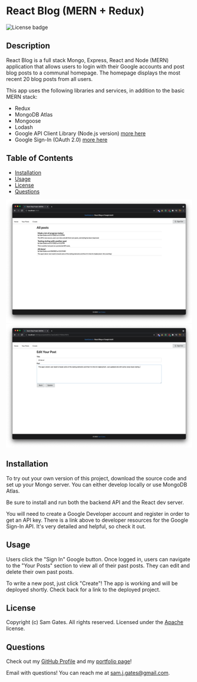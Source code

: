 # React Blog (MERN + Redux)

![License badge](https://img.shields.io/badge/license-Apache-blue)

## Description

React Blog is a full stack Mongo, Express, React and Node (MERN) application that allows users to login with their Google accounts and post blog posts to a communal homepage. The homepage displays the most recent 20 blog posts from all users.

This app uses the following libraries and services, in addition to the basic MERN stack:

- Redux
- MongoDB Atlas
- Mongoose
- Lodash
- Google API Client Library (Node.js version) [more here](https://developers.google.com/identity/sign-in/web/backend-auth)
- Google Sign-In (OAuth 2.0) [more here](https://developers.google.com/identity/sign-in/web/sign-in)

## Table of Contents

- [Installation](#installation)
- [Usage](#usage)
- [License](#license)
- [Questions](#questions)

![signed in](screen1.png)
![signed out](screen2.png)

## Installation

To try out your own version of this project, download the source code and set up your Mongo server. You can either develop locally or use MongoDB Atlas.

Be sure to install and run both the backend API and the React dev server.

You will need to create a Google Developer account and register in order to get an API key. There is a link above to developer resources for the Google Sign-In API. It's very detailed and helpful, so check it out.

## Usage

Users click the "Sign In" Google button. Once logged in, users can navigate to the "Your Posts" section to view all of their past posts. They can edit and delete their own past posts.

To write a new post, just click "Create"! The app is working and will be deployed shortly. Check back for a link to the deployed project.

## License

Copyright (c) Sam Gates. All rights reserved.
Licensed under the [Apache](https://www.apache.org/licenses/LICENSE-2.0.txt) license.

## Questions

Check out my [GitHub Profile](https://github.com/sg0703) and my [portfolio page](https://samgates.io)!

Email with questions! You can reach me at sam.j.gates@gmail.com.
